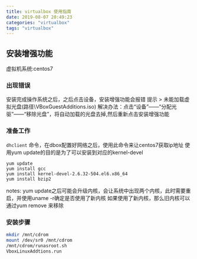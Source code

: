 ```yaml
---
title: virtualbox 使用指南
date: 2019-08-07 20:49:23
categories: "virtualbox"
tags: "virtualbox"
---
```


## 安装增强功能
虚拟机系统:centos7
### 出现错误
安装完成操作系统之后，之后点击设备，安装增强功能会报错
提示 > 未能加载虚拟光盘(路径\\VBoxGuestAdditions.iso)
解决办法：点击“设备”——“分配光驱”——“移除光盘”，将自动加载的光盘去掉,然后重新点击安装增强功能
### 准备工作
`dhclient` 命令，在dbox配置好网络之后，使用此命令来让centos7获取ip地址
使用yum update的目的是为了可以安装到对应的kernel-devel
<!-- more -->
```
yum update
yum install gcc
yum install kernel-devel-2.6.32-504.el6.x86_64
yum install bzip2
```
notes: yum update之后可能会升级内核，会让系统中出现两个内核，此时需要重启，并使用uname -r确定是否使用了新内核
  如果使用了新内核，那么旧内核可以通过yum remove 来移除
### 安装步骤
``` bash
mkdir /mnt/cdrom
mount /dev/sr0 /mnt/cdrom
/mnt/cdrom/runasroot.sh
VboxLinuxAddtions.run
```